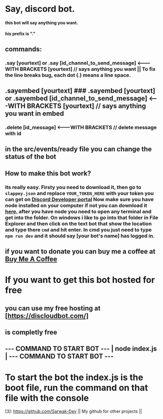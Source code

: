 # Say, discord bot.
#### this bot will say anything you want.
#### his prefix is "." 
## commands:

### .say [yourtext] or  .say [id_channel_to_send_message] <---WITH BRACKETS [yourtext] // says anything you want || To fix the line breaks bug, each dot (.) means a line space.
## .sayembed [yourtext] ### .sayembed [yourtext] or  .sayembed [id_channel_to_send_message] <---WITH BRACKETS [yourtext] // says anything you want in embed
### .delete [id_message] <---WITH BRACKETS // delete message with id

## in the src/events/ready file you can change the status of the bot

## How to make this bot work?
### its really easy. Firsty you need to download it, then go to `slappey.json` and replace `YOUR_TOKEN_HERE` with your token you can get on [Discord Developer portal][1] Now make sure you have node installed on your computer if not you can download it [here.][2] after you have node you need to open any terminal and get into the folder. On windows i like to go into that folder in File Explorer and then click on the text bot that show the location and type there `cmd` and hit enter. In cmd you just need to type `npm run dev` and it should say [your bot's name] has logged in. 

## if you want to donate you can buy me a coffee at [Buy Me A Coffee](https://ko-fi.com/sarwak "Buy Me A Coffee")

# If you want to get this bot hosted for free
## you can use my free hosting at [https://discloudbot.com/]
## is completly free


## --- COMMAND TO START BOT --- |     node index.js    | --- COMMAND TO START BOT ---
# To start the bot the index.js is the boot file, run the command on that file with the console 

[1]: https://discord.com/developers/applications "Discord Developer Portal"
[2]: https://nodejs.org/en/ "here"
[3]: https://github.com/Sarwak-Dev  || My github for other projects ||

